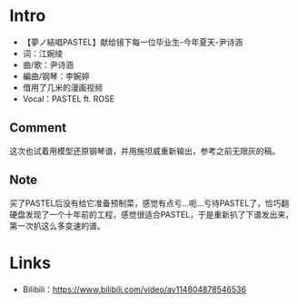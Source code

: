 # Intro
- 【夢ノ結唱PASTEL】献给镜下每一位毕业生-今年夏天-尹诗涵
- 词：江婉绫
- 曲/歌：尹诗涵
- 編曲/钢琴：李婉婷
- 借用了几米的漫画视频
- Vocal：PASTEL ft. ROSE

## Comment
这次也试着用模型还原钢琴谱，并用施坦威重新输出，参考之前无限灰的稿。

## Note
买了PASTEL后没有给它准备预制菜，感觉有点亏…呃…亏待PASTEL了，恰巧翻硬盘发现了一个十年前的工程，感觉很适合PASTEL，于是重新扒了下谱发出来，第一次扒这么多变速的谱。

# Links
* Bilibili：https://www.bilibili.com/video/av114804878546536
